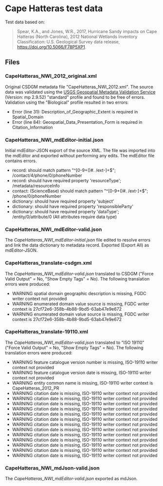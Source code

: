 # Cape Hatteras test data

Test data based on:

> Spear, K.A., and Jones, W.R., 2017, Hurricane Sandy impacts on Cape Hatteras (North Carolina), 2012 National Wetlands Inventory Classification: U.S. Geological Survey data release, https://doi.org/10.5066/F78P5XP1.

## Files

### CapeHatteras_NWI_2012_original.xml

Original CSDGM metadata file "CapeHatteras_NWI_2012.xml". The source data was validated using the [USGS Geospatial Metadata Validation Service](https://www1.usgs.gov/mp/) (Version: mp 2.9.52) "standard" profile and found to be free of errors. Validation using the "Biological" profile resulted in two errors:
  - Error (line 31): Description_of_Geographic_Extent is required in Spatial_Domain
  - Error (line 84): Geospatial_Data_Presentation_Form is required in Citation_Information

### CapeHatteras_NWI_mdEditor-initial.json

Initial mdEditor-JSON export of the source XML. The file was imported into the mdEditor and exported without performing any edits. The mdEditor file contains errors.

  - record: should match pattern "^[0-9+()#. /ext-]+$"; /contact/4/phone/0/phoneNumber
  - record: should have required property 'resourceType'; /metadata/resourceInfo
  - contact: (ScienceBase) should match pattern "^[0-9+()#. /ext-]+$"; /phone/0/phoneNumber
  - dictionary: should have required property 'subject'
  - dictionary: should have required property 'responsibleParty'
  - dictionary: should have required property 'dataType'; /entity/0/attribute/0 (All attributes require data type)

### CapeHatteras_NWI_mdEditor-valid.json

The *CapeHatteras_NWI_mdEditor-initial.json* file edited to resolve errors and link the data dictionary to metadata record. Exported (Export All) as mdEditor-JSON.
  
### CapeHatteras_translate-csdgm.xml

The *CapeHatteras_NWI_mdEditor-valid.json* translated to CSDGM ("Force Valid Output" = No, "Show Empty Tags" = No). The following translation errors were produced:

  - WARNING spatial domain geographic description is missing, FGDC writer context not provided
  - WARNING enumerated domain value source is missing, FGDC writer context is 27cf72e6-358b-4b88-9bd5-63ab47e9e672
  - WARNING enumerated domain value source is missing, FGDC writer context is 27cf72e6-358b-4b88-9bd5-63ab47e9e672
    
### CapeHatteras_translate-19110.xml

The *CapeHatteras_NWI_mdEditor-valid.json* translated to "ISO 19110" ("Force Valid Output" = No, "Show Empty Tags" = No). The following translation errors were produced:
  
  - WARNING feature catalogue version number is missing, ISO-19110 writer context not provided
  - WARNING feature catalogue version date is missing, ISO-19110 writer context not provided
  - WARNING entity common name is missing, ISO-19110 writer context is CapeHatteras_2012_PR
  - WARNING citation date is missing, ISO-19110 writer context not provided
  - WARNING citation date is missing, ISO-19110 writer context not provided
  - WARNING citation date is missing, ISO-19110 writer context not provided
  - WARNING citation date is missing, ISO-19110 writer context not provided
  - WARNING citation date is missing, ISO-19110 writer context not provided
  - WARNING citation date is missing, ISO-19110 writer context not provided
  - WARNING citation date is missing, ISO-19110 writer context not provided
  - WARNING citation date is missing, ISO-19110 writer context not provided
  - WARNING citation date is missing, ISO-19110 writer context not provided
  - WARNING citation date is missing, ISO-19110 writer context not provided
  - WARNING citation date is missing, ISO-19110 writer context not provided
  - WARNING citation date is missing, ISO-19110 writer context not provided
  - WARNING citation date is missing, ISO-19110 writer context not provided

### CapeHatteras_NWI_mdJson-valid.json

The *CapeHatteras_NWI_mdEditor-valid.json* exported as mdJson.
  
  